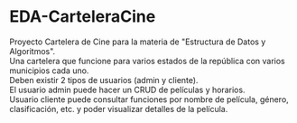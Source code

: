 # EDA-CarteleraCine
Proyecto Cartelera de Cine para la materia de "Estructura de Datos y Algoritmos". <br>
Una cartelera que funcione para varios estados de la república con varios municipios cada uno.<br>
Deben existir 2 tipos de usuarios (admin y cliente).<br>
El usuario admin puede hacer un CRUD de películas y horarios. <br>
Usuario cliente puede consultar funciones por nombre de película, género, clasificación, etc. y poder visualizar detalles de la película.
